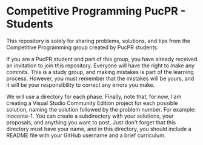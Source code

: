 # Competitive Programming PucPR - Students
This repository is solely for sharing problems, solutions, and tips from the Competitive Programming group created by PucPR students.

If you are a PucPR student and part of this group, you have already received an invitation to join this repository. Everyone will have the right to make any commits. This is a study group, and making mistakes is part of the learning process. However, you must remember that the mistakes will be yours, and it will be your responsibility to correct any errors you make.

We will use a directory for each phase. Finally, note that, for now, I am creating a Visual Studio Community Edition project for each possible solution, naming the solution followed by the problem number. For example: inocente-1. You can create a subdirectory with your solutions, your proposals, and anything you want to post. Just don't forget that this directory must have your name, and in this directory, you should include a README file with your GitHub username and a brief curriculum.
